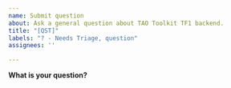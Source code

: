 ```yaml
---
name: Submit question
about: Ask a general question about TAO Toolkit TF1 backend.
title: "[QST]"
labels: "? - Needs Triage, question"
assignees: ''

---
```


**What is your question?**